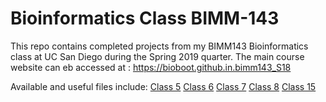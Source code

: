 # Bioinformatics Class BIMM-143

This repo contains completed projects from my BIMM143 Bioinformatics class at UC San Diego during the Spring 2019 quarter. The main course website can eb accessed at : https://bioboot.github.in.bimm143_S18

Available and useful files include: 
[Class 5](https://github.com/vdmenon/bimm143/blob/master/class05/graphs.R)
[Class 6](https://github.com/vdmenon/bimm143/blob/master/class06/function.R)
[Class 7](https://github.com/vdmenon/bimm143/blob/master/class07/class07.Rmd)
[Class 8](https://github.com/vdmenon/bimm143/blob/master/class08/class8.Rmd)
[Class 15](https://github.com/vdmenon/bimm143/blob/master/class15/class15.Rmd)
